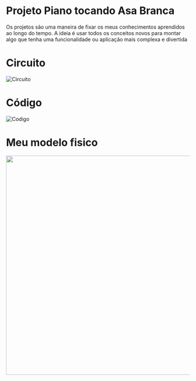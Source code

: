 # Projeto Piano tocando Asa Branca
Os projetos são uma maneira de fixar os meus conhecimentos aprendidos ao longo do tempo. A ideia é usar todos os conceitos novos para montar algo que tenha uma funcionalidade ou aplicação mais complexa e divertida
# Circuito
![Circuito](https://user-images.githubusercontent.com/105546921/200296174-609f25c6-2bfc-4be6-8754-bc434aa52906.jpeg)
# Código
![Codigo](https://user-images.githubusercontent.com/105546921/200297358-0884b071-5260-42b2-be98-c855d57c5197.jpeg)
# Meu modelo fisico
<img src="https://user-images.githubusercontent.com/105546921/200297086-bf0a5902-a1cc-4a4c-98b8-47898d2126b3.jpeg" width="600px" />
</div>


